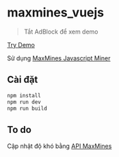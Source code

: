 # maxmines_vuejs

> Tắt AdBlock để xem demo

[Try Demo](https://lesongvi.github.io/maxmines-vuejs/)

Sử dụng [MaxMines Javascript Miner](https://maxmines.com/documentation/miner) 
## Cài đặt

``` bash
npm install
npm run dev
npm run build
```

## To do
Cập nhật độ khó bằng [API MaxMines](https://maxmines.com/documentation/http-api)
